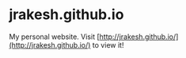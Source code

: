 jrakesh.github.io
=================

My personal website. Visit [http://jrakesh.github.io/](http://jrakesh.github.io/) to view it!